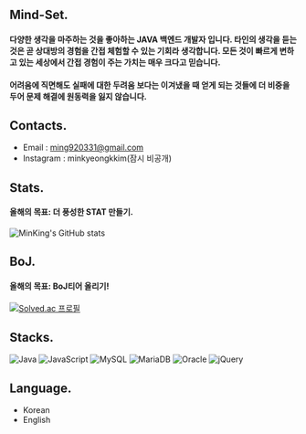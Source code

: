 Mind-Set.
----------
#### 다양한 생각을 마주하는 것을 좋아하는 JAVA 백엔드 개발자 입니다. 타인의 생각을 듣는것은 곧 상대방의 경험을 간접 체험할 수 있는 기회라 생각합니다. 모든 것이 빠르게 변하고 있는 세상에서 간접 경험이 주는 가치는 매우 크다고 믿습니다.
#### 어려움에 직면해도 실패에 대한 두려움 보다는 이겨냈을 때 얻게 되는 것들에 더 비중을 두어 문제 해결에 원동력을 잃지 않습니다.

Contacts.
-----------------
* Email : ming920331@gmail.com
* Instagram : minkyeongkkim(잠시 비공개)

Stats.
-----------------
#### 올해의 목표: 더 풍성한 STAT 만들기.
![MinKing's GitHub stats](https://github-readme-stats.vercel.app/api?username=minkyeong9203&show_icons=true&theme=radical)

BoJ.
---------------
#### 올해의 목표: BoJ티어 올리기!
[![Solved.ac
프로필](http://mazassumnida.wtf/api/v2/generate_badge?boj=ming8970)](https://solved.ac/ming8970)

Stacks.
-----------------
![Java](https://img.shields.io/badge/java-%23ED8B00.svg?style=for-the-badge&logo=java&logoColor=white)
![JavaScript](https://img.shields.io/badge/javascript-%23323330.svg?style=for-the-badge&logo=javascript&logoColor=%23F7DF1E)
![MySQL](https://img.shields.io/badge/mysql-%2300f.svg?style=for-the-badge&logo=mysql&logoColor=white)
![MariaDB](https://img.shields.io/badge/MariaDB-003545?style=for-the-badge&logo=mariadb&logoColor=white)
![Oracle](https://img.shields.io/badge/Oracle-F80000?style=for-the-badge&logo=oracle&logoColor=white)
![jQuery](https://img.shields.io/badge/jquery-%230769AD.svg?style=for-the-badge&logo=jquery&logoColor=white)

Language.
-----------------
* Korean
* English
